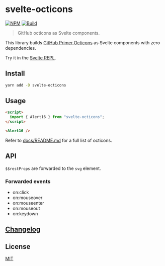# svelte-octicons

[![NPM][npm]][npm-url]
[![Build][build]][build-badge]

> GitHub octicons as Svelte components.

This library builds [GitHub Primer Octicons](https://primer.style/octicons/) as Svelte components with zero dependencies.

Try it in the [Svelte REPL](https://svelte.dev/repl/dce762f9a93c4e56b3ddde749cb1945f?version=3.20.1).

## Install

```bash
yarn add -D svelte-octicons
```

## Usage

```html
<script>
  import { Alert16 } from "svelte-octicons";
</script>

<Alert16 />
```

Refer to [docs/README.md](docs/README.md) for a full list of octicons.

## API

`$$restProps` are forwarded to the `svg` element.

### Forwarded events

- on:click
- on:mouseover
- on:mouseenter
- on:mouseout
- on:keydown

## [Changelog](CHANGELOG.md)

## License

[MIT](LICENSE)

[npm]: https://img.shields.io/npm/v/svelte-octicons.svg?color=blue
[npm-url]: https://npmjs.com/package/svelte-octicons
[build]: https://travis-ci.com/metonym/svelte-octicons.svg?branch=master
[build-badge]: https://travis-ci.com/metonym/svelte-octicons
